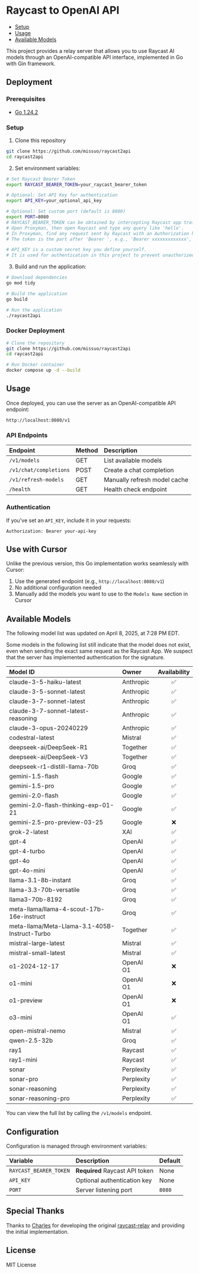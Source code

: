 # Raycast to OpenAI API

- [Setup](#setup)
- [Usage](#usage)
- [Available Models](#available-models)

This project provides a relay server that allows you to use Raycast AI models through an OpenAI-compatible API interface, implemented in Go with Gin framework.

## Deployment

### Prerequisites

- [Go 1.24.2](https://golang.org/dl/)

### Setup

1. Clone this repository

```bash
git clone https://github.com/missuo/raycast2api
cd raycast2api
```

2. Set environment variables:

```bash
# Set Raycast Bearer Token
export RAYCAST_BEARER_TOKEN=your_raycast_bearer_token

# Optional: Set API Key for authentication
export API_KEY=your_optional_api_key

# Optional: Set custom port (default is 8080)
export PORT=8080
# RAYCAST_BEARER_TOKEN can be obtained by intercepting Raycast app traffic using Proxyman.
# Open Proxyman, then open Raycast and type any query like 'hello'.
# In Proxyman, find any request sent by Raycast with an Authorization header.
# The token is the part after 'Bearer ', e.g., 'Bearer xxxxxxxxxxxxx', where 'xxxxxxxxxxxxx' is your RAYCAST_BEARER_TOKEN.

# API_KEY is a custom secret key you define yourself.
# It is used for authentication in this project to prevent unauthorized access or abuse.
```

3. Build and run the application:

```bash
# Download dependencies
go mod tidy

# Build the application
go build

# Run the application
./raycast2api
```

### Docker Deployment

```bash
# Clone the repository
git clone https://github.com/missuo/raycast2api
cd raycast2api

# Run Docker container
docker compose up -d --build
```

## Usage

Once deployed, you can use the server as an OpenAI-compatible API endpoint:

```
http://localhost:8080/v1
```

### API Endpoints

| Endpoint | Method | Description |
|:---------|:-------|:------------|
| `/v1/models` | GET | List available models |
| `/v1/chat/completions` | POST | Create a chat completion |
| `/v1/refresh-models` | GET | Manually refresh model cache |
| `/health` | GET | Health check endpoint |

### Authentication

If you've set an `API_KEY`, include it in your requests:

```
Authorization: Bearer your-api-key
```

## Use with Cursor

Unlike the previous version, this Go implementation works seamlessly with Cursor:

1. Use the generated endpoint (e.g., `http://localhost:8080/v1`)
2. No additional configuration needed
3. Manually add the models you want to use to the `Models Name` section in Cursor

## Available Models

The following model list was updated on April 8, 2025, at 7:28 PM EDT. 

Some models in the following list still indicate that the model does not exist, even when sending the exact same request as the Raycast App. We suspect that the server has implemented authentication for the signature.

| Model ID | Owner | Availability |
|:---|:---|:---:|
| claude-3-5-haiku-latest | Anthropic | ✅ |
| claude-3-5-sonnet-latest | Anthropic | ✅ |
| claude-3-7-sonnet-latest | Anthropic | ✅ |
| claude-3-7-sonnet-latest-reasoning | Anthropic | ✅ |
| claude-3-opus-20240229 | Anthropic | ✅ |
| codestral-latest | Mistral | ✅ |
| deepseek-ai/DeepSeek-R1 | Together | ✅ |
| deepseek-ai/DeepSeek-V3 | Together | ✅ |
| deepseek-r1-distill-llama-70b | Groq | ✅ |
| gemini-1.5-flash | Google | ✅ |
| gemini-1.5-pro | Google | ✅ |
| gemini-2.0-flash | Google | ✅ |
| gemini-2.0-flash-thinking-exp-01-21 | Google | ✅ |
| gemini-2.5-pro-preview-03-25 | Google | ❌ |
| grok-2-latest | XAI | ✅ |
| gpt-4 | OpenAI | ✅ |
| gpt-4-turbo | OpenAI | ✅ |
| gpt-4o | OpenAI | ✅ |
| gpt-4o-mini | OpenAI | ✅ |
| llama-3.1-8b-instant | Groq | ✅ |
| llama-3.3-70b-versatile | Groq | ✅ |
| llama3-70b-8192 | Groq | ✅ |
| meta-llama/llama-4-scout-17b-16e-instruct | Groq | ✅ |
| meta-llama/Meta-Llama-3.1-405B-Instruct-Turbo | Together | ✅ |
| mistral-large-latest | Mistral | ✅ |
| mistral-small-latest | Mistral | ✅ |
| o1-2024-12-17 | OpenAI O1 | ❌ |
| o1-mini | OpenAI O1 | ❌ |
| o1-preview | OpenAI O1 | ❌ |
| o3-mini | OpenAI O1 | ✅ |
| open-mistral-nemo | Mistral | ✅ |
| qwen-2.5-32b | Groq | ✅ |
| ray1 | Raycast | ✅ |
| ray1-mini | Raycast | ✅ |
| sonar | Perplexity | ✅ |
| sonar-pro | Perplexity | ✅ |
| sonar-reasoning | Perplexity | ✅ |
| sonar-reasoning-pro | Perplexity | ✅ |

You can view the full list by calling the `/v1/models` endpoint.

## Configuration

Configuration is managed through environment variables:

| Variable | Description | Default |
|:---------|:------------|:--------|
| `RAYCAST_BEARER_TOKEN` | **Required** Raycast API token | None |
| `API_KEY` | Optional authentication key | None |
| `PORT` | Server listening port | `8080` |

## Special Thanks

Thanks to [Charles](https://github.com/szcharlesji) for developing the original [raycast-relay](https://github.com/szcharlesji/raycast-relay) and providing the initial implementation.

## License

MIT License